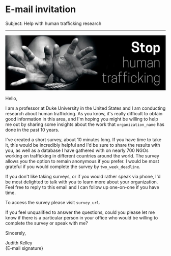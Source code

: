 # E-mail invitation

Subject: Help with human trafficking research

---

![](tip_banner.png)

Hello,

I am a professor at Duke University in the United States and I am conducting research about human trafficking. As you know, it's really difficult to obtain good information in this area, and I'm hoping you might be willing to help me out by sharing some insights about the work that `organization_name` has done in the past 10 years.

I've created a short survey, about 10 minutes long. If you have time to take it, this would be incredibly helpful and I'd be sure to share the results with you, as well as a database I have gathered with on nearly 700 NGOs working on trafficking in different countries around the world. The survey allows you the option to remain anonymous if you prefer. I would be most grateful if you would complete the survey by `two_week_deadline`.

If you don't like taking surveys, or if you would rather speak via phone, I'd be most delighted to talk with you to learn more about your organization. Feel free to reply to this email and I can follow up one-on-one if you have time.

To access the survey please visit `survey_url`.

If you feel unqualified to answer the questions, could you please let me know if there is a particular person in your office who would be willing to complete the survey or speak with me?

Sincerely,

Judith Kelley  
{E-mail signature}
